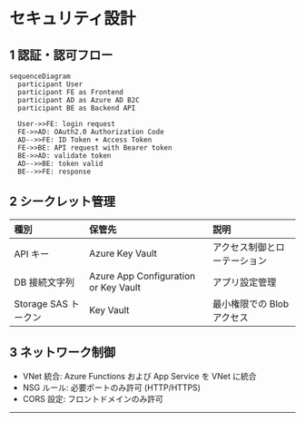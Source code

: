 # セキュリティ設計

## 1 認証・認可フロー

```mermaid
sequenceDiagram
  participant User
  participant FE as Frontend
  participant AD as Azure AD B2C
  participant BE as Backend API

  User->>FE: login request
  FE->>AD: OAuth2.0 Authorization Code
  AD-->>FE: ID Token + Access Token
  FE->>BE: API request with Bearer token
  BE->>AD: validate token
  AD-->>BE: token valid
  BE-->>FE: response
```

## 2 シークレット管理

| 種別                 | 保管先                               | 説明                         |
| :------------------- | :----------------------------------- | :--------------------------- |
| API キー             | Azure Key Vault                      | アクセス制御とローテーション |
| DB 接続文字列        | Azure App Configuration or Key Vault | アプリ設定管理               |
| Storage SAS トークン | Key Vault                            | 最小権限での Blob アクセス   |

## 3 ネットワーク制御

- VNet 統合: Azure Functions および App Service を VNet に統合
- NSG ルール: 必要ポートのみ許可 (HTTP/HTTPS)
- CORS 設定: フロントドメインのみ許可

---
